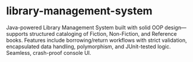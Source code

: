 # library-management-system
Java-powered Library Management System built with solid OOP design—supports structured cataloging of Fiction, Non-Fiction, and Reference books. Features include borrowing/return workflows with strict validation, encapsulated data handling, polymorphism, and JUnit-tested logic. Seamless, crash-proof console UI.
